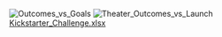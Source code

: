 ![Outcomes_vs_Goals](https://user-images.githubusercontent.com/107653012/175399973-f0284434-387b-49f3-8878-9230d6f2aedb.png)
![Theater_Outcomes_vs_Launch](https://user-images.githubusercontent.com/107653012/175400048-c2f0105e-02c1-4ef1-bbef-f89411e04dc1.png)
[Kickstarter_Challenge.xlsx](https://github.com/tamirmgl05/kickstar-analysis/files/8970977/Kickstarter_Challenge.xlsx)
